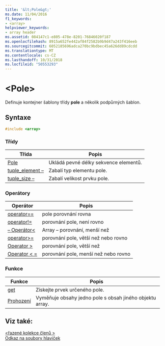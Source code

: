 ```yaml
---
title: '&lt;Pole&gt;'
ms.date: 11/04/2016
f1_keywords:
- <array>
helpviewer_keywords:
- array header
ms.assetid: 084147c1-e805-478e-8201-76846020f187
ms.openlocfilehash: 8915a652fe442af84f2582b9b9d47a243f416eeb
ms.sourcegitcommit: 6052185696adca270bc9bdbec45a626dd89cdcdd
ms.translationtype: MT
ms.contentlocale: cs-CZ
ms.lasthandoff: 10/31/2018
ms.locfileid: "50553293"
---
```

# <a name="ltarraygt"></a>&lt;Pole&gt;

Definuje kontejner šablony třídy **pole** a několik podpůrných šablon.

## <a name="syntax"></a>Syntaxe

```cpp
#include <array>
```

### <a name="classes"></a>Třídy

|Třída|Popis|
|-|-|
|[Pole](../standard-library/array-class-stl.md)|Ukládá pevné délky sekvence elementů.|
|[tuple_element –](../standard-library/tuple-element-class-tuple.md)|Zabalí typ elementu pole.|
|[tuple_size –](../standard-library/tuple-size-class-tuple.md)|Zabalí velikost prvku pole.|

### <a name="operators"></a>Operátory

|Operátor|Popis|
|-|-|
|[operator==](../standard-library/array-operators.md#op_eq_eq)|pole porovnání rovna|
|[operator!=](../standard-library/array-operators.md#op_neq)|porovnání pole, není rovno|
|[– Operátor\<](../standard-library/array-operators.md#op_lt)|Array – porovnání, menší než|
|[operator>=](../standard-library/array-operators.md#op_gt_eq)|porovnání pole, větší než nebo rovno|
|[Operator >](../standard-library/array-operators.md#op_gt)|porovnání pole, větší než|
|[Operator < =](../standard-library/array-operators.md#op_lt_eq)|porovnání pole, menší než nebo rovno|

### <a name="functions"></a>Funkce

|Funkce|Popis|
|-|-|
|[get](../standard-library/array-functions.md#get)|Získejte prvek určeného pole.|
|[Prohození](../standard-library/array-functions.md#swap)|Vyměňuje obsahy jedno pole s obsah jiného objektu array.|

## <a name="see-also"></a>Viz také:

[\<řazené kolekce členů >](../standard-library/tuple.md)<br/>
[Odkaz na soubory hlaviček](../standard-library/cpp-standard-library-header-files.md)<br/>
